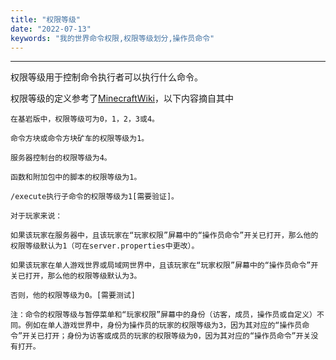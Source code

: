 ```yaml
---
title: "权限等级"
date: "2022-07-13"
keywords: "我的世界命令权限,权限等级划分,操作员命令"
---
```


---

权限等级用于控制命令执行者可以执行什么命令。

权限等级的定义参考了[MinecraftWiki](https://minecraft.fandom.com/zh/wiki/%E5%91%BD%E4%BB%A4#%E6%9D%83%E9%99%90%E7%AD%89%E7%BA%A7 "MinecraftWiki")，以下内容摘自其中

`在基岩版中，权限等级可为0，1，2，3或4。`

`命令方块或命令方块矿车的权限等级为1。`

`服务器控制台的权限等级为4。`

`函数和附加包中的脚本的权限等级为1。`

`/execute执行子命令的权限等级为1[需要验证]。`

`对于玩家来说：`

`如果该玩家在服务器中，且该玩家在“玩家权限”屏幕中的“操作员命令”开关已打开，那么他的权限等级默认为1（可在server.properties中更改）。`

`如果该玩家在单人游戏世界或局域网世界中，且该玩家在“玩家权限”屏幕中的“操作员命令”开关已打开，那么他的权限等级默认为3。`

`否则，他的权限等级为0。[需要测试]`

`注：命令的权限等级与暂停菜单和“玩家权限”屏幕中的身份（访客，成员，操作员或自定义）不同。例如在单人游戏世界中，身份为操作员的玩家的权限等级为3，因为其对应的“操作员命令”开关已打开；身份为访客或成员的玩家的权限等级为0，因为其对应的“操作员命令”开关没有打开。`
